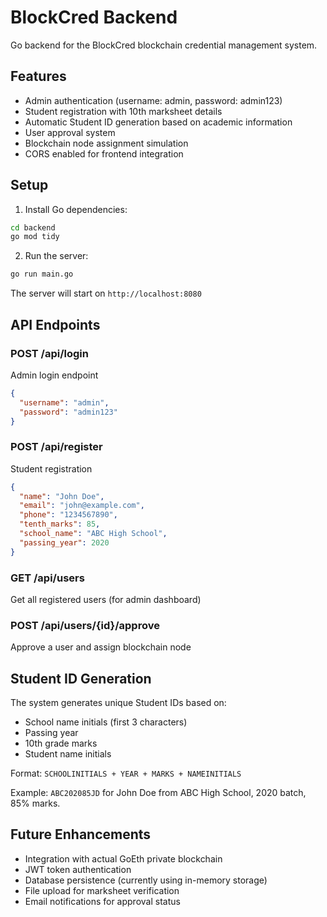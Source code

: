 # BlockCred Backend

Go backend for the BlockCred blockchain credential management system.

## Features

- Admin authentication (username: admin, password: admin123)
- Student registration with 10th marksheet details
- Automatic Student ID generation based on academic information
- User approval system
- Blockchain node assignment simulation
- CORS enabled for frontend integration

## Setup

1. Install Go dependencies:
```bash
cd backend
go mod tidy
```

2. Run the server:
```bash
go run main.go
```

The server will start on `http://localhost:8080`

## API Endpoints

### POST /api/login
Admin login endpoint
```json
{
  "username": "admin",
  "password": "admin123"
}
```

### POST /api/register
Student registration
```json
{
  "name": "John Doe",
  "email": "john@example.com",
  "phone": "1234567890",
  "tenth_marks": 85,
  "school_name": "ABC High School",
  "passing_year": 2020
}
```

### GET /api/users
Get all registered users (for admin dashboard)

### POST /api/users/{id}/approve
Approve a user and assign blockchain node

## Student ID Generation

The system generates unique Student IDs based on:
- School name initials (first 3 characters)
- Passing year
- 10th grade marks
- Student name initials

Format: `SCHOOLINITIALS + YEAR + MARKS + NAMEINITIALS`

Example: `ABC202085JD` for John Doe from ABC High School, 2020 batch, 85% marks.

## Future Enhancements

- Integration with actual GoEth private blockchain
- JWT token authentication
- Database persistence (currently using in-memory storage)
- File upload for marksheet verification
- Email notifications for approval status
